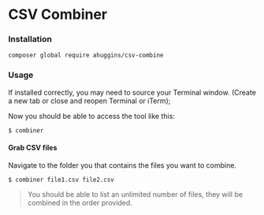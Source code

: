 # CSV Combiner

### Installation

`composer global require ahuggins/csv-combine`

### Usage

If installed correctly, you may need to source your Terminal window. (Create a new tab or close and reopen Terminal or iTerm);

Now you should be able to access the tool like this:

`$ combiner`

#### Grab CSV files

Navigate to the folder you that contains the files you want to combine.

`$ combiner file1.csv file2.csv`

> You should be able to list an unlimited number of files, they will be combined in the order provided.
